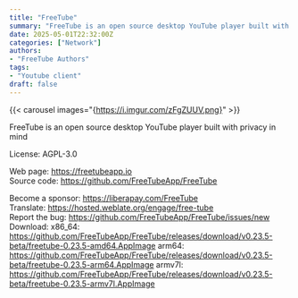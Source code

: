 ```yaml
---
title: "FreeTube"
summary: "FreeTube is an open source desktop YouTube player built with privacy in mind"
date: 2025-05-01T22:32:00Z
categories: ["Network"]
authors:
- "FreeTube Authors"
tags: 
- "Youtube client"
draft: false
---
```


{{< carousel images="{https://i.imgur.com/zFgZUUV.png}" >}}

FreeTube is an open source desktop YouTube player built with privacy in mind

License: AGPL-3.0

Web page: <https://freetubeapp.io>  
Source code: <https://github.com/FreeTubeApp/FreeTube>

Become a sponsor: <https://liberapay.com/FreeTube>  
Translate: <https://hosted.weblate.org/engage/free-tube>  
Report the bug: <https://github.com/FreeTubeApp/FreeTube/issues/new>
Download:   x86_64: <https://github.com/FreeTubeApp/FreeTube/releases/download/v0.23.5-beta/freetube-0.23.5-amd64.AppImage>
            arm64: <https://github.com/FreeTubeApp/FreeTube/releases/download/v0.23.5-beta/freetube-0.23.5-arm64.AppImage>
            armv7l: <https://github.com/FreeTubeApp/FreeTube/releases/download/v0.23.5-beta/freetube-0.23.5-armv7l.AppImage>